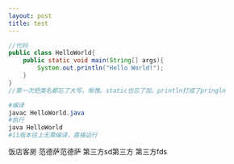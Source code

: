 ```yaml
---
layout: post
title: test
---
```

```java
//代码
public class HelloWorld{
    public static void main(String[] args){
        System.out.println("Hello World!");
    }
}
//第一次把类名都忘了大写，惭愧。static也忘了加。println打成了pringln
```

```powershell
#编译
javac HelloWorld.java
#执行
java HelloWorld 
#11版本往上无需编译，直接运行
```
饭店客房
范德萨范德萨
第三方sd第三方
第三方fds

